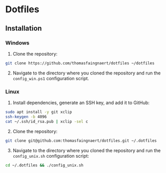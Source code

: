 # Dotfiles
## Installation
### Windows
1. Clone the repository:
```bash
git clone https://github.com/thomasfaingnaert/dotfiles ~/dotfiles
```

2. Navigate to the directory where you cloned the repository and run the `config_win.ps1` configuration script.

### Linux
1. Install dependencies, generate an SSH key, and add it to GitHub:
```bash
sudo apt install -y git xclip
ssh-keygen -b 4096
cat ~/.ssh/id_rsa.pub | xclip -sel c
```

2. Clone the repository:
```bash
git clone git@github.com:thomasfaingnaert/dotfiles.git ~/.dotfiles
```

3. Navigate to the directory where you cloned the repository and run the `config_unix.sh` configuration script:
```bash
cd ~/.dotfiles && ./config_unix.sh
```

